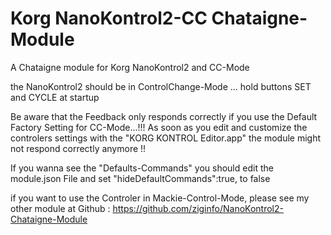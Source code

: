 # Korg NanoKontrol2-CC Chataigne-Module 
A Chataigne module for Korg NanoKontrol2 and CC-Mode

the NanoKontrol2 should be in ControlChange-Mode ... 
hold buttons SET and CYCLE at startup

Be aware that the Feedback only responds correctly if you use the Default Factory Setting for CC-Mode...!!! As soon as you edit and customize the controlers settings with the "KORG KONTROL Editor.app" the module might not respond correctly anymore !!

If you wanna see the "Defaults-Commands" you should edit the module.json File and set "hideDefaultCommands":true, to false

if you want to use the Controler in Mackie-Control-Mode, please see my other module
at Github : https://github.com/ziginfo/NanoKontrol2-Chataigne-Module
